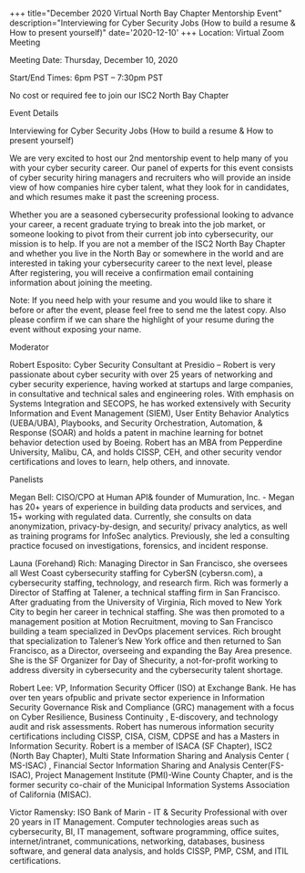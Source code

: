 +++
title="December 2020 Virtual North Bay Chapter Mentorship Event"
description="Interviewing for Cyber Security Jobs (How to build a resume & How to present yourself)"
date='2020-12-10'
+++
Location: Virtual Zoom Meeting

Meeting Date: Thursday, December 10, 2020
<!--more-->
Start/End Times: 6pm PST – 7:30pm PST

No cost or required fee to join our ISC2 North Bay Chapter

Event Details

Interviewing for Cyber Security Jobs (How to build a resume & How to present yourself)

We are very excited to host our 2nd mentorship event to help many of you with your cyber security career. Our panel of experts for this event consists of cyber security hiring managers and recruiters who will provide an inside view of how companies hire cyber talent, what they look for in candidates, and which resumes make it past the screening process.

Whether you are a seasoned cybersecurity professional looking to advance your career, a recent graduate trying to break into the job market, or someone looking to pivot from their current job into cybersecurity, our mission is to help. If you are not a member of the ISC2 North Bay Chapter and whether you live in the North Bay or somewhere in the world and are interested in taking your cybersecurity career to the next level, please  
After registering, you will receive a confirmation email containing information about joining the meeting.

Note: If you need help with your resume and you would like to share it before or after the event, please feel free to send me the latest copy. Also please confirm if we can share the highlight of your resume during the event without exposing your name.

Moderator

Robert Esposito: Cyber Security Consultant at Presidio – Robert is very passionate about cyber security with over 25 years of networking and cyber security experience, having worked at startups and large companies, in consultative and technical sales and engineering roles. With emphasis on Systems Integration and SECOPS, he has worked extensively with Security Information and Event Management (SIEM), User Entity Behavior Analytics (UEBA/UBA), Playbooks, and Security Orchestration, Automation, & Response (SOAR) and holds a patent in machine learning for botnet behavior detection used by Boeing. Robert has an MBA from Pepperdine University, Malibu, CA, and holds CISSP, CEH, and other security vendor certifications and loves to learn, help others, and innovate.

Panelists

Megan Bell: CISO/CPO at Human API& founder of Mumuration, Inc. - Megan has 20+ years of experience in building data products and services, and 15+ working with regulated data. Currently, she consults on data anonymization, privacy-by-design, and security/ privacy analytics, as well as training programs for InfoSec analytics. Previously, she led a consulting practice focused on investigations, forensics, and incident response.

Launa (Forehand) Rich: Managing Director in San Francisco, she oversees all West Coast cybersecurity staffing for CyberSN (cybersn.com), a cybersecurity staffing, technology, and research firm. Rich was formerly a Director of Staffing at Talener, a technical staffing firm in San Francisco. After graduating from the University of Virginia, Rich moved to New York City to begin her career in technical staffing. She was then promoted to a management position at Motion Recruitment, moving to San Francisco building a team specialized in DevOps placement services. Rich brought that specialization to Talener’s New York office and then returned to San Francisco, as a Director, overseeing and expanding the Bay Area presence. She is the SF Organizer for Day of Shecurity, a not-for-profit working to address diversity in cybersecurity and the cybersecurity talent shortage.

Robert Lee: VP, Information Security Officer (ISO) at Exchange Bank. He has over ten years ofpublic and private sector experience in Information Security Governance Risk and Compliance (GRC) management with a focus on Cyber Resilience, Business Continuity , E-discovery, and technology audit and risk assessments. Robert has numerous information security certifications including CISSP, CISA, CISM, CDPSE and has a Masters in Information Security. Robert is a member of ISACA (SF Chapter), ISC2 (North Bay Chapter), Multi State Information Sharing and Analysis Center ( MS-ISAC) , Financial Sector Information Sharing and Analysis Center(FS-ISAC), Project Management Institute (PMI)-Wine County Chapter, and is the former security co-chair of the Municipal Information Systems Association of California (MISAC).

Victor Ramensky: ISO Bank of Marin - IT & Security Professional with over 20 years in IT Management. Computer technologies areas such as cybersecurity, BI, IT management, software programming, office suites, internet/intranet, communications, networking, databases, business software, and general data analysis, and holds CISSP, PMP, CSM, and ITIL certifications.
